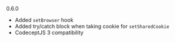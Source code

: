 0.6.0

* Added `setBrowser` hook
* Added try/catch block when taking cookie for `setSharedCookie`
* CodeceptJS 3 compatibility